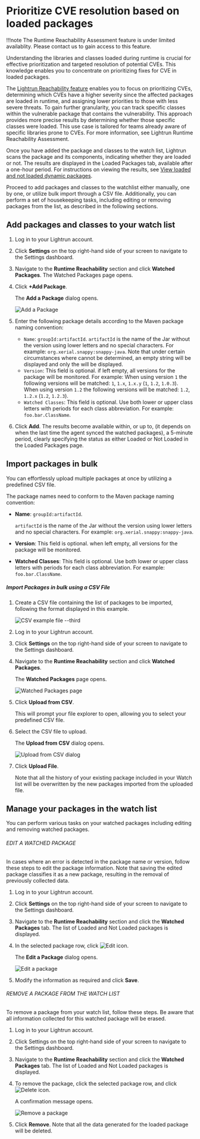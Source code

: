 # Prioritize CVE resolution based on loaded packages

!!!note
    The Runtime Reachability Assessment feature is under limited availablity. Please contact us to gain access to this feature.

Understanding the libraries and classes loaded during runtime is crucial for effective prioritization and targeted resolution of potential CVEs. This knowledge enables you to concentrate on prioritizing fixes for CVE in loaded packages.

The [Lightrun Reachability feature](/runtime_reachability_assessment/overview/) enables you to focus on prioritizing CVEs, determining which CVEs have a higher severity since the affected packages are loaded in runtime, and assigning lower priorities to those with less severe threats. To gain further granularity, you can track specific classes within the vulnerable package that contains the vulnerability. This approach provides more precise results by determining whether those specific classes were loaded. This use case is tailored for teams already aware of specific libraries prone to CVEs. For more information, see Lightrun Runtime Reachability Assessment. 

Once you have added the package and classes to the watch list, Lightrun scans the package and its components, indicating whether they are loaded or not. The results are displayed in the Loaded Packages tab, available after a one-hour period. For instructions on viewing the results, see [View loaded and not loaded dynamic packages](/runtime_reachability_assessment/view-loaded-not-loaded-packages/).

Proceed to add packages and classes to the watchlist either manually, one by one, or utilize bulk import through a CSV file. Additionally, you can perform a set of housekeeping tasks, including editing or removing packages from the list, as described in the following sections.

## Add packages and classes to your watch list

1. Log in to your Lightrun account.
2. Click **Settings** on the top right-hand side of your screen to navigate to the Settings dashboard.
3. Navigate to the **Runtime Reachability** section and click **Watched Packages**.
   The Watched Packages page opens.
4. Click **+Add Package**. 
   
   The **Add a Package** dialog opens.

   ![Add a Package](/assets/images/cve-reachability-assessment-add-a-package.png)

5. Enter the following package details according to the Maven package naming convention:
   - `Name`: `groupId:artifactId`. 
   `artifactId` is the name of the Jar without the version using lower letters and no special characters.
   For example: `org.xerial.snappy:snappy-java`.
   Note that under certain circumstances where <groupid> cannot be determined, an empty string will be displayed and only the  <artifactid> will be displayed.
   - `Version`: This field is optional. if left empty, all versions for the package will be monitored. For example: When using version `1` the following versions will be matched: `1`, `1.x`, `1.x.y` (`1`, `1.2`, `1.0.3`). When using version `1.2` the following versions will be matched: `1.2`, `1.2.x` (`1.2`, `1.2.3`). 
   - `Watched Classes`: This field is optional. Use both lower or upper class letters with periods for each class abbreviation. For example: `foo.bar.ClassName`. 
6. Click **Add**.
   The results become available within, or up to, (it depends on when the last time the agent synced the watched packages), a 5-minute period, clearly specifying the status as either Loaded or Not Loaded in the Loaded Packages page.

## Import packages in bulk
You can effortlessly upload multiple packages at once by utilizing a predefined CSV file. 

The package names need to conform to the Maven package naming convention:

- **Name**: `groupId:artifactId`. 
  
  `artifactId` is the name of the Jar without the version using lower letters and no special characters. For example: `org.xerial.snappy:snappy-java`. 

- **Version**: This field is optional. when left empty, all versions for the package will be monitored.
- **Watched Classes**: This field is optional. Use both lower or upper class letters with periods for    each class abbreviation. For example: `foo.bar.ClassName`.

##### Import Packages in bulk using a CSV File
   
1. Create a CSV file containing the list of packages to be imported, following the format displayed in this example.

   ![CSV example file --third](/assets/images/runtime-reachability-csv-example.png)

2. Log in to your Lightrun account.
3. Click **Settings** on the top right-hand side of your screen to navigate to the Settings dashboard.
4. Navigate to the **Runtime Reachability** section and click **Watched Packages**. 
   
   The **Watched Packages** page opens.

   ![Watched Packages page](/assets/images/runtime-reachability-watch-packages.png)

5. Click **Upload from CSV**.

   This will prompt your file explorer to open, allowing you to select your predefined CSV file.

6. Select the CSV file to upload.

   The **Upload from CSV** dialog opens.
   
   ![Upload from CSV dialog](/assets/images/runtime-reachability-upload-from-csv.png)

7. Click **Upload File**.
 
   Note that all the history of your existing package included in your Watch list will be overwritten by the new packages imported from the uploaded file.

## Manage your packages in the watch list

You can perform various tasks on your watched packages including editing and removing watched packages.

###### EDIT A WATCHED PACKAGE

In cases where an error is detected in the package name or version, follow these steps to edit the package information. Note that saving the edited package classifies it as a new package, resulting in the removal of previously collected data.

1. Log in to your Lightrun account.
2. Click **Settings** on the top right-hand side of your screen to navigate to the Settings dashboard.
3. Navigate to the **Runtime Reachability** section and click the **Watched Packages** tab.
   The list of Loaded and Not Loaded packages is displayed.
4. In the selected package row, click ![Edit icon](/assets/images/runtime-reachability-edit-icon.png).
   
   The **Edit a Package** dialog opens.

   ![Edit a package](/assets/images/runtime-reachability-assessment-edit-a-package.png)

5. Modify the information as required and click **Save**.

###### REMOVE A PACKAGE FROM THE WATCH LIST

To remove a package from your watch list, follow these steps. Be aware that all information collected for this watched package will be erased.

1. Log in to your Lightrun account.
2. Click Settings on the top right-hand side of your screen to navigate to the Settings dashboard.
3. Navigate to the **Runtime Reachability** section and click the **Watched Packages** tab.
   The list of Loaded and Not Loaded packages is displayed.
4. To remove the package, click the selected package row, and click ![Delete icon](/assets/images/runtime-reachability-assessment-delete-icon.png).
   
   A confirmation message opens.

   ![Remove a package](/assets/images/runtime-reachability-assessment-remove-a-package.png)

5. Click **Remove**. Note that all the data generated for the loaded package will be deleted.
